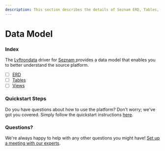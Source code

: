```yaml
---
description: This section describes the details of Seznam ERD, Tables, and Views.
---
```


# Data Model

### Index

The  [Lyftrondata](https://www.lyftrondata.com/) driver for [Seznam](https://www.lyftrondata.com/integration/seznam/)[ ](https://www.lyftrondata.com/integration/seznam/)provides a data model that enables you to better understand the source platform.

* [ ] [ERD](../../../marketing-analytics/seznam/data-model/erd.md)
* [ ] [Tables](../../../marketing-analytics/seznam/data-model/tables.md)
* [ ] [Views](../../../marketing-analytics/seznam/data-model/views.md)

### Quickstart Steps

Do you have questions about how to use the platform? Don't worry; we've got you covered. Simply follow the quickstart instructions [here](../../../../quickstart-steps.md).

### Questions? <a href="#questions" id="questions"></a>

We're always happy to help with any other questions you might have! [Set up a meeting with our experts](https://www.lyftrondata.com/book-a-meeting/).

